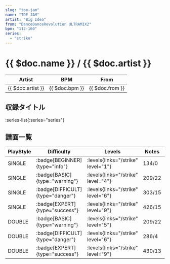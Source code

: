 ```yaml
---
slug: "toe-jam"
name: "TOE JAM"
artist: "Big Idea"
from: "DanceDanceRevolution ULTRAMIX2"
bpm: "112-160"
series:
  - "strike"
---
```


# {{ $doc.name }} / {{ $doc.artist }}

|Artist|BPM|From|
|------|---|----|
|{{ $doc.artist }}|{{ $doc.bpm }}|{{ $doc.from }}|

## 収録タイトル

:series-list{:series="series"}

## 譜面一覧

|PlayStyle|Difficulty|Levels|Notes|Movie|
|---------|----------|------|-----|-----|
|SINGLE| :badge[BEGINNER]{type="info"}| :levels{links="/strike" level="1"}|134/0||
|SINGLE| :badge[BASIC]{type="warning"}| :levels{links="/strike" level="4"}|209/22||
|SINGLE| :badge[DIFFICULT]{type="danger"}| :levels{links="/strike" level="6"}|303/15||
|SINGLE| :badge[EXPERT]{type="success"}| :levels{links="/strike" level="9"}|426/15||
|DOUBLE| :badge[BASIC]{type="warning"}| :levels{links="/strike" level="5"}|209/22||
|DOUBLE| :badge[DIFFICULT]{type="danger"}| :levels{links="/strike" level="6"}|286/4||
|DOUBLE| :badge[EXPERT]{type="success"}| :levels{links="/strike" level="9"}|430/13||
